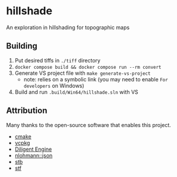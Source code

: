# hillshade

An exploration in hillshading for topographic maps

## Building

1. Put desired tiffs in `./tiff` directory
1. `docker compose build && docker compose run --rm convert`
1. Generate VS project file with `make generate-vs-project`
    - note: relies on a symbolic link (you may need to enable `For developers` on Windows)
1. Build and run `.build/Win64/hillshade.sln` with VS

## Attribution

Many thanks to the open-source software that enables this project.

* [cmake](https://cmake.org/)
* [vcpkg](https://vcpkg.io/en/)
* [Diligent Engine](https://github.com/DiligentGraphics/DiligentEngine)
* [nlohmann::json](https://github.com/nlohmann/json)
* [stb](https://github.com/nothings/stb)
* [stf](https://github.com/nathanstouffer/stf)